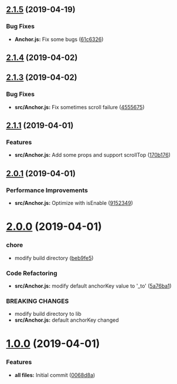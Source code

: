 ## [2.1.5](https://github.com/kwzm/react-anchor-without-hash/compare/v2.1.4...v2.1.5) (2019-04-19)


### Bug Fixes

* **Anchor.js:** Fix some bugs ([61c6326](https://github.com/kwzm/react-anchor-without-hash/commit/61c6326))



## [2.1.4](https://github.com/kwzm/react-anchor-without-hash/compare/v2.1.3...v2.1.4) (2019-04-02)



## [2.1.3](https://github.com/kwzm/react-anchor-without-hash/compare/v2.1.1...v2.1.3) (2019-04-02)


### Bug Fixes

* **src/Anchor.js:** Fix sometimes scroll failure ([4555675](https://github.com/kwzm/react-anchor-without-hash/commit/4555675))



## [2.1.1](https://github.com/kwzm/react-anchor-without-hash/compare/v2.0.1...v2.1.1) (2019-04-01)


### Features

* **src/Anchor.js:** Add some props and support scrollTop ([170b176](https://github.com/kwzm/react-anchor-without-hash/commit/170b176))



## [2.0.1](https://github.com/kwzm/react-anchor-without-hash/compare/v2.0.0...v2.0.1) (2019-04-01)


### Performance Improvements

* **src/Anchor.js:** Optimize with isEnable ([9152349](https://github.com/kwzm/react-anchor-without-hash/commit/9152349))



# [2.0.0](https://github.com/kwzm/react-anchor-without-hash/compare/v1.0.0...v2.0.0) (2019-04-01)


### chore

* modify build directory ([beb9fe5](https://github.com/kwzm/react-anchor-without-hash/commit/beb9fe5))


### Code Refactoring

* **src/Anchor.js:** modify default anchorKey value to '_to' ([5a76ba1](https://github.com/kwzm/react-anchor-without-hash/commit/5a76ba1))


### BREAKING CHANGES

* modify build directory to lib
* **src/Anchor.js:** default anchorKey changed



# [1.0.0](https://github.com/kwzm/react-anchor-without-hash/compare/0068d8a...v1.0.0) (2019-04-01)


### Features

* **all files:** Initial commit ([0068d8a](https://github.com/kwzm/react-anchor-without-hash/commit/0068d8a))




